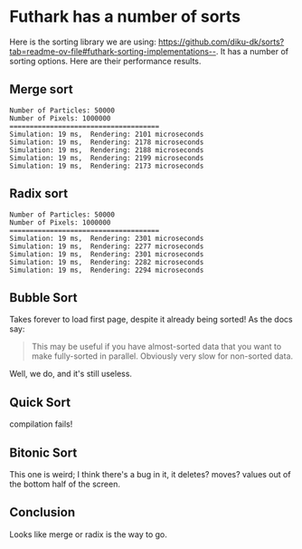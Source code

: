 # Futhark has a number of sorts

Here is the sorting library we are using: https://github.com/diku-dk/sorts?tab=readme-ov-file#futhark-sorting-implementations--. It has a number of sorting
options. Here are their performance results.

## Merge sort

```
Number of Particles: 50000
Number of Pixels: 1000000
=====================================
Simulation: 19 ms,	Rendering: 2101 microseconds
Simulation: 19 ms,	Rendering: 2178 microseconds
Simulation: 19 ms,	Rendering: 2188 microseconds
Simulation: 19 ms,	Rendering: 2199 microseconds
Simulation: 19 ms,	Rendering: 2173 microseconds
```

## Radix sort

```
Number of Particles: 50000
Number of Pixels: 1000000
=====================================
Simulation: 19 ms,	Rendering: 2301 microseconds
Simulation: 19 ms,	Rendering: 2277 microseconds
Simulation: 19 ms,	Rendering: 2301 microseconds
Simulation: 19 ms,	Rendering: 2282 microseconds
Simulation: 19 ms,	Rendering: 2294 microseconds
```

## Bubble Sort

Takes forever to load first page, despite it already being sorted! As the docs say:

> This may be useful if you have almost-sorted data that you want to make fully-sorted in parallel. Obviously very slow for non-sorted data.

Well, we do, and it's still useless.

## Quick Sort

compilation fails!

## Bitonic Sort

This one is weird; I think there's a bug in it, it deletes? moves? values out of the bottom half of the screen.

## Conclusion

Looks like merge or radix is the way to go.
